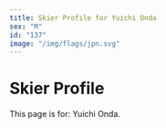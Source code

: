 ```yaml
---
title: Skier Profile for Yuichi Onda
sex: "M"
id: "137"
image: "/img/flags/jpn.svg" 
---
```


# Skier Profile

This page is for: Yuichi Onda.
    